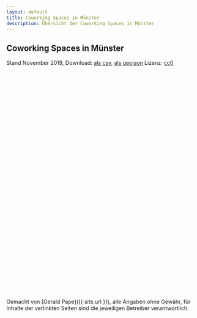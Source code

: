 ```yaml
---
layout: default
title: Coworking Spaces in Münster
description: Übersicht der Coworking Spaces in Münster
---
```


<style>
body {
  margin-bottom: 0;
}

#map {
  margin: 1rem 0;
  height: 60vmin;
}

.popup-headline {
  margin: 0.4rem 0;
  text-transform: unset;
}
.popup-address {
  margin: 0.2rem 0 !important;
}
</style>

<link rel="stylesheet" href="https://unpkg.com/leaflet@1.5.1/dist/leaflet.css"
  integrity="sha512-xwE/Az9zrjBIphAcBb3F6JVqxf46+CDLwfLMHloNu6KEQCAWi6HcDUbeOfBIptF7tcCzusKFjFw2yuvEpDL9wQ=="
  crossorigin=""/>
<script src="https://unpkg.com/leaflet@1.5.1/dist/leaflet.js"
  integrity="sha512-GffPMF3RvMeYyc1LWMHtK8EbPv0iNZ8/oTtHPx9/cc2ILxQ+u905qIwdpULaqDkyBKgOaB57QTMg7ztg8Jm2Og=="
  crossorigin=""></script>

## Coworking Spaces in Münster

Stand November 2019, Download: [als csv](coworking-muenster.csv), [als geojson](coworking-muenster-geo.json) Lizenz: [cc0](https://creativecommons.org/publicdomain/zero/1.0/legalcode)

<div id="map"></div>

Gemacht von [Gerald Pape]({{ site.url }}), alle Angaben ohne Gewähr, für Inhalte der verlinkten Seiten sind die jeweiligen Betreiber verantwortlich.

<script src="coworkingmap.js" defer></script>
